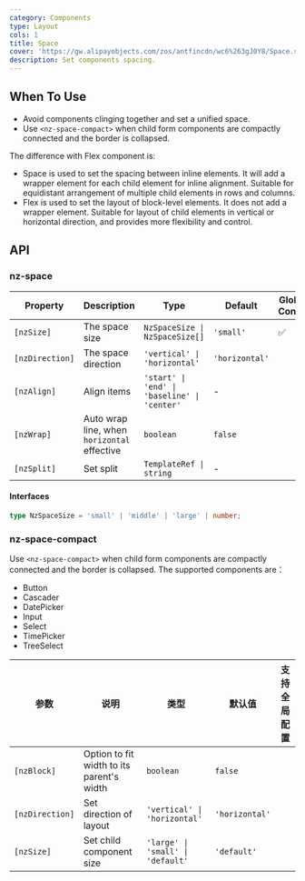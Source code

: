 ```yaml
---
category: Components
type: Layout
cols: 1
title: Space
cover: 'https://gw.alipayobjects.com/zos/antfincdn/wc6%263gJ0Y8/Space.svg'
description: Set components spacing.
---
```


## When To Use

- Avoid components clinging together and set a unified space.
- Use `<nz-space-compact>` when child form components are compactly connected and the border is collapsed.

The difference with Flex component is:

- Space is used to set the spacing between inline elements. It will add a wrapper element for each child element for inline alignment. Suitable for equidistant arrangement of multiple child elements in rows and columns.
- Flex is used to set the layout of block-level elements. It does not add a wrapper element. Suitable for layout of child elements in vertical or horizontal direction, and provides more flexibility and control.

## API

### nz-space

| Property        | Description                                 | Type                                         | Default        | Global Config |
| --------------- | ------------------------------------------- | -------------------------------------------- | -------------- | ------------- |
| `[nzSize]`      | The space size                              | `NzSpaceSize \| NzSpaceSize[]`               | `'small'`      | ✅            |
| `[nzDirection]` | The space direction                         | `'vertical' \| 'horizontal'`                 | `'horizontal'` |               |
| `[nzAlign]`     | Align items                                 | `'start' \| 'end' \| 'baseline' \| 'center'` | -              |               |
| `[nzWrap]`      | Auto wrap line, when `horizontal` effective | `boolean`                                    | `false`        |               |
| `[nzSplit]`     | Set split                                   | `TemplateRef \| string`                      | -              |               |

#### Interfaces

```ts
type NzSpaceSize = 'small' | 'middle' | 'large' | number;
```

### nz-space-compact

Use `<nz-space-compact>` when child form components are compactly connected and the border is collapsed. The supported components are：

- Button
- Cascader
- DatePicker
- Input
- Select
- TimePicker
- TreeSelect

| 参数            | 说明                                       | 类型                              | 默认值         | 支持全局配置 |
| --------------- | ------------------------------------------ | --------------------------------- | -------------- | ------------ |
| `[nzBlock]`     | Option to fit width to its parent\'s width | `boolean`                         | `false`        |              |
| `[nzDirection]` | Set direction of layout                    | `'vertical' \| 'horizontal'`      | `'horizontal'` |              |
| `[nzSize]`      | Set child component size                   | `'large' \| 'small' \| 'default'` | `'default'`    |              |
